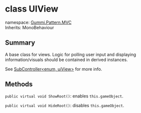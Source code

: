 # class UIView

namespace: [Gummi.Pattern.MVC](./MVC.md)  
Inherits: MonoBehaviour

## Summary

A base class for views. Logic for polling user input and displaying information/visuals should be contained in derived instances.

See [SubController\<enum, uiView\>](./SubController_enum_uiView.md) for more info.

## Methods

`public virtual void ShowRoot()`: enables `this.gameObject`.

`public virtual void HideRoot()`: disables `this.gameObject`.
